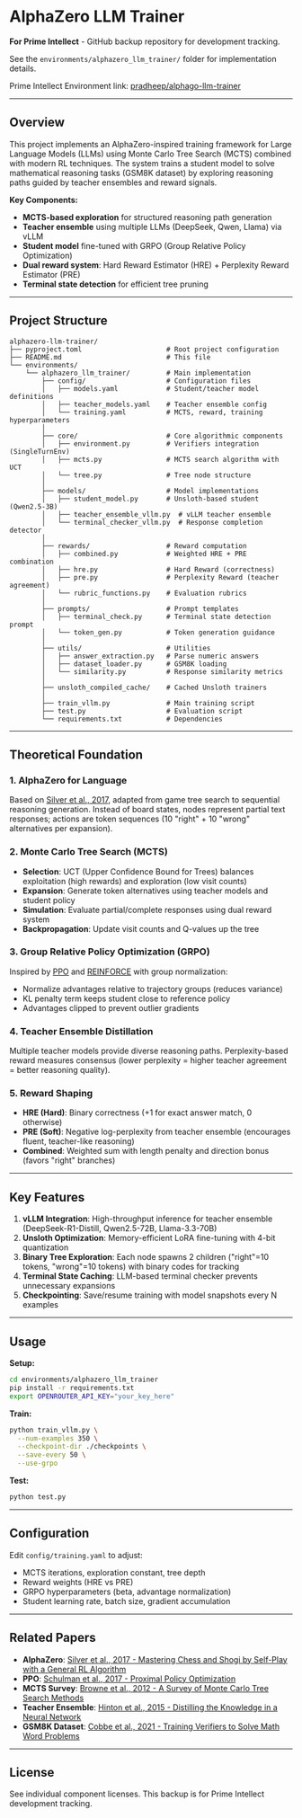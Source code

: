 # AlphaZero LLM Trainer

**For Prime Intellect** - GitHub backup repository for development tracking.

See the `environments/alphazero_llm_trainer/` folder for implementation details.

Prime Intellect Environment link: [pradheep/alphago-llm-trainer](https://app.primeintellect.ai/dashboard/environments/pradheep/alphazero-llm-trainer)

---

## Overview

This project implements an AlphaZero-inspired training framework for Large Language Models (LLMs) using Monte Carlo Tree Search (MCTS) combined with modern RL techniques. The system trains a student model to solve mathematical reasoning tasks (GSM8K dataset) by exploring reasoning paths guided by teacher ensembles and reward signals.

**Key Components:**
- **MCTS-based exploration** for structured reasoning path generation
- **Teacher ensemble** using multiple LLMs (DeepSeek, Qwen, Llama) via vLLM
- **Student model** fine-tuned with GRPO (Group Relative Policy Optimization)
- **Dual reward system**: Hard Reward Estimator (HRE) + Perplexity Reward Estimator (PRE)
- **Terminal state detection** for efficient tree pruning

---

## Project Structure

```
alphazero-llm-trainer/
├── pyproject.toml                     # Root project configuration
├── README.md                          # This file
└── environments/
    └── alphazero_llm_trainer/         # Main implementation
        ├── config/                    # Configuration files
        │   ├── models.yaml            # Student/teacher model definitions
        │   ├── teacher_models.yaml    # Teacher ensemble config
        │   └── training.yaml          # MCTS, reward, training hyperparameters
        │
        ├── core/                      # Core algorithmic components
        │   ├── environment.py         # Verifiers integration (SingleTurnEnv)
        │   ├── mcts.py                # MCTS search algorithm with UCT
        │   └── tree.py                # Tree node structure
        │
        ├── models/                    # Model implementations
        │   ├── student_model.py       # Unsloth-based student (Qwen2.5-3B)
        │   ├── teacher_ensemble_vllm.py  # vLLM teacher ensemble
        │   └── terminal_checker_vllm.py  # Response completion detector
        │
        ├── rewards/                   # Reward computation
        │   ├── combined.py            # Weighted HRE + PRE combination
        │   ├── hre.py                 # Hard Reward (correctness)
        │   ├── pre.py                 # Perplexity Reward (teacher agreement)
        │   └── rubric_functions.py    # Evaluation rubrics
        │
        ├── prompts/                   # Prompt templates
        │   ├── terminal_check.py      # Terminal state detection prompt
        │   └── token_gen.py           # Token generation guidance
        │
        ├── utils/                     # Utilities
        │   ├── answer_extraction.py   # Parse numeric answers
        │   ├── dataset_loader.py      # GSM8K loading
        │   └── similarity.py          # Response similarity metrics
        │
        ├── unsloth_compiled_cache/    # Cached Unsloth trainers
        │
        ├── train_vllm.py              # Main training script
        ├── test.py                    # Evaluation script
        └── requirements.txt           # Dependencies
```

---

## Theoretical Foundation

### 1. **AlphaZero for Language**
Based on [Silver et al., 2017](https://arxiv.org/abs/1712.01815), adapted from game tree search to sequential reasoning generation. Instead of board states, nodes represent partial text responses; actions are token sequences (10 "right" + 10 "wrong" alternatives per expansion).

### 2. **Monte Carlo Tree Search (MCTS)**
- **Selection**: UCT (Upper Confidence Bound for Trees) balances exploitation (high rewards) and exploration (low visit counts)
- **Expansion**: Generate token alternatives using teacher models and student policy
- **Simulation**: Evaluate partial/complete responses using dual reward system
- **Backpropagation**: Update visit counts and Q-values up the tree

### 3. **Group Relative Policy Optimization (GRPO)**
Inspired by [PPO](https://arxiv.org/abs/1707.06347) and [REINFORCE](https://link.springer.com/article/10.1007/BF00992696) with group normalization:
- Normalize advantages relative to trajectory groups (reduces variance)
- KL penalty term keeps student close to reference policy
- Advantages clipped to prevent outlier gradients

### 4. **Teacher Ensemble Distillation**
Multiple teacher models provide diverse reasoning paths. Perplexity-based reward measures consensus (lower perplexity = higher teacher agreement = better reasoning quality).

### 5. **Reward Shaping**
- **HRE (Hard)**: Binary correctness (+1 for exact answer match, 0 otherwise)
- **PRE (Soft)**: Negative log-perplexity from teacher ensemble (encourages fluent, teacher-like reasoning)
- **Combined**: Weighted sum with length penalty and direction bonus (favors "right" branches)

---

## Key Features

1. **vLLM Integration**: High-throughput inference for teacher ensemble (DeepSeek-R1-Distill, Qwen2.5-72B, Llama-3.3-70B)
2. **Unsloth Optimization**: Memory-efficient LoRA fine-tuning with 4-bit quantization
3. **Binary Tree Exploration**: Each node spawns 2 children ("right"=10 tokens, "wrong"=10 tokens) with binary codes for tracking
4. **Terminal State Caching**: LLM-based terminal checker prevents unnecessary expansions
5. **Checkpointing**: Save/resume training with model snapshots every N examples

---

## Usage

**Setup:**
```bash
cd environments/alphazero_llm_trainer
pip install -r requirements.txt
export OPENROUTER_API_KEY="your_key_here"
```

**Train:**
```bash
python train_vllm.py \
  --num-examples 350 \
  --checkpoint-dir ./checkpoints \
  --save-every 50 \
  --use-grpo
```

**Test:**
```bash
python test.py
```

---

## Configuration

Edit `config/training.yaml` to adjust:
- MCTS iterations, exploration constant, tree depth
- Reward weights (HRE vs PRE)
- GRPO hyperparameters (beta, advantage normalization)
- Student learning rate, batch size, gradient accumulation

---

## Related Papers

- **AlphaZero**: [Silver et al., 2017 - Mastering Chess and Shogi by Self-Play with a General RL Algorithm](https://arxiv.org/abs/1712.01815)
- **PPO**: [Schulman et al., 2017 - Proximal Policy Optimization](https://arxiv.org/abs/1707.06347)
- **MCTS Survey**: [Browne et al., 2012 - A Survey of Monte Carlo Tree Search Methods](https://ieeexplore.ieee.org/document/6145622)
- **Teacher Ensemble**: [Hinton et al., 2015 - Distilling the Knowledge in a Neural Network](https://arxiv.org/abs/1503.02531)
- **GSM8K Dataset**: [Cobbe et al., 2021 - Training Verifiers to Solve Math Word Problems](https://arxiv.org/abs/2110.14168)

---

## License

See individual component licenses. This backup is for Prime Intellect development tracking.
